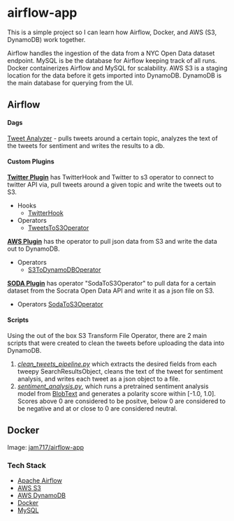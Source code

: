 # airflow-app
 This is a simple project so I can learn how Airflow, Docker, and AWS (S3, DynamoDB) work together.
 
 Airflow handles the ingestion of the data from a NYC Open Data dataset endpoint.
 MySQL is be the database for Airflow keeping track of all runs.
 Docker containerizes Airflow and MySQL for scalability.
 AWS S3 is a staging location for the data before it gets imported into DynamoDB.
 DynamoDB is the main database for querying from the UI.

## Airflow

#### Dags
[Tweet Analyzer](https://github.com/jamesang17/airflow-app/blob/master/airflow/dags/tweet_analyzer.py) - pulls tweets around a certain topic, analyzes the text of the tweets for sentiment and writes the results to a db.

#### Custom Plugins
**[Twitter Plugin](https://github.com/jamesang17/airflow-app/tree/master/airflow/plugins/twitter_plugin)** has TwitterHook and Twitter to s3 operator to connect to twitter API via, pull tweets around a given topic and write the tweets out to S3.
 - Hooks
   - [TwitterHook](https://github.com/jamesang17/airflow-app/blob/master/airflow/plugins/twitter_plugin/hooks/twitter_hook.py)
 - Operators
   - [TweetsToS3Operator](https://github.com/jamesang17/airflow-app/blob/master/airflow/plugins/twitter_plugin/operators/tweets_to_s3_operator.py)

**[AWS Plugin](https://github.com/jamesang17/airflow-app/tree/master/airflow/plugins/aws_plugin)** has the operator to pull json data from S3 and write the data out to DynamoDB.
 - Operators
   - [S3ToDynamoDBOperator](https://github.com/jamesang17/airflow-app/blob/master/airflow/plugins/aws_plugin/operators/s3_to_dynamodb.py)

**[SODA Plugin](https://github.com/jamesang17/airflow-app/tree/master/airflow/plugins/soda_plugin)** has operator "SodaToS3Operator" to pull data for a certain dataset from the Socrata Open Data API and write it as a json file on S3.
 - Operators
   [SodaToS3Operator](https://github.com/jamesang17/airflow-app/blob/master/airflow/plugins/soda_plugin/operators/soda_to_s3_operator.py)
   
#### Scripts
Using the out of the box S3 Transform File Operator, there are 2 main scripts that were created to clean the tweets before uploading the data into DynamoDB. 
1. _[clean_tweets_pipeline.py](https://github.com/jamesang17/airflow-app/blob/master/airflow/scripts/etl/clean_tweets_pipeline.py)_ which extracts the desired fields from each tweepy SearchResultsObject, cleans the text of the tweet for sentiment analysis, and writes each tweet as a json object to a file.
2. _[sentiment_analysis.py](https://github.com/jamesang17/airflow-app/blob/master/airflow/scripts/nlp/sentiment_analysis.py)_, which runs a pretrained sentiment analysis model from [BlobText](https://textblob.readthedocs.io/en/dev/quickstart.html#sentiment-analysis) and generates a polarity score within [-1.0, 1.0]. Scores above 0 are considered to be positve, below 0 are considered to be negative and at or close to 0 are considered neutral.

## Docker
Image: [jam717/airflow-app](https://hub.docker.com/repository/docker/jam717/airflow-app)

### Tech Stack
 - [Apache Airflow](https://airflow.apache.org/)
 - [AWS S3](https://aws.amazon.com/s3/)
 - [AWS DynamoDB](https://aws.amazon.com/dynamodb/)
 - [Docker](https://www.docker.com/)
 - [MySQL](https://www.mysql.com/)
